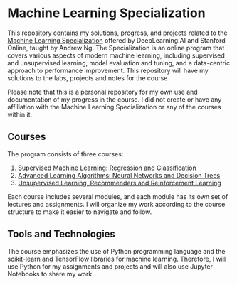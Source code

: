 # Machine Learning Specialization
This repository contains my solutions, progress, and projects related to the [Machine Learning Specialization](https://www.coursera.org/specializations/machine-learning-introduction) offered by DeepLearning.AI and Stanford Online, taught by Andrew Ng. The Specialization is an online program that covers various aspects of modern machine learning, including supervised and unsupervised learning, model evaluation and tuning, and a data-centric approach to performance improvement. This repository will have my solutions to the labs, projects and notes for the course

Please note that this is a personal repository for my own use and documentation of my progress in the course. I did not create or have any affiliation with the Machine Learning Specialization or any of the courses within it.

## Courses
The program consists of three courses:

1. [Supervised Machine Learning: Regression and Classification](https://github.com/MohammedAljudaibi/MachineLearningSpecilization/tree/main/C1%20Regression%20and%20Classification)
1. [Advanced Learning Algorithms: Neural Networks and Decision Trees](https://github.com/MohammedAljudaibi/MachineLearningSpecilization/tree/main/C2%20Neural%20Network%20and%20Decision%20Trees)
1. [Unsupervised Learning, Recommenders and Reinforcement Learning](https://github.com/MohammedAljudaibi/MachineLearningSpecilization/tree/main/C3%20Unsupervised%20Learning%2C%20Recommenders%2C%20and%20Reinforcement%20Learning)

Each course includes several modules, and each module has its own set of lectures and assignments. I will organize my work according to the course structure to make it easier to navigate and follow.

## Tools and Technologies
The course emphasizes the use of Python programming language and the scikit-learn and TensorFlow libraries for machine learning. Therefore, I will use Python for my assignments and projects and will also use Jupyter Notebooks to share my work.
